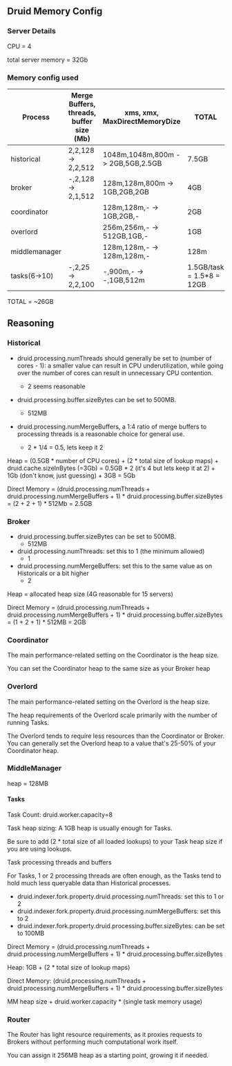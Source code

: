 ## Druid Memory Config

### Server Details

CPU = 4

total server memory = 32Gb


### Memory config used

Process       | Merge Buffers, threads, buffer size (Mb) | xms, xmx, MaxDirectMemoryDize       | TOTAL
--------------|------------------------------------------|-------------------------------------|--------------------------
historical    | 2,2,128 -> 2,2,512                       | 1048m,1048m,800m -> 2GB,5GB,2.5GB   | 7.5GB
broker 	      | -,2,128 -> 2,1,512                       | 128m,128m,800m   -> 1GB,2GB,2GB     | 4GB
coordinator   |                                          | 128m,128m,-      -> 1GB,2GB,-       | 2GB
overlord      |                                          | 256m,256m,-      -> 512GB,1GB,-     | 1GB
middlemanager |                                          | 128m,128m,-      -> 128m,128m,-     | 128m
tasks(6->10)  | -,2,25 -> 2,2,100                        | -,900m,-         -> -,1GB,512m      | 1.5GB/task = 1.5*8 = 12GB


TOTAL = ~26GB


## Reasoning

### Historical

- druid.processing.numThreads should generally be set to (number of cores - 1): a smaller value can result in CPU underutilization, while going over the number of cores can result in unnecessary CPU contention.
	- 2 seems reasonable

- druid.processing.buffer.sizeBytes can be set to 500MB.
	- 512MB

- druid.processing.numMergeBuffers, a 1:4 ratio of merge buffers to processing threads is a reasonable choice for general use.
	- 2 * 1/4 = 0.5, lets keep it 2


Heap = (0.5GB * number of CPU cores) + (2 * total size of lookup maps) + druid.cache.sizeInBytes (=3Gb)
	 = 0.5GB * 2 (it's 4 but lets keep it at 2) + 1Gb (don't know, just guessing) + 3GB
	 = 5Gb

Direct Memory = (druid.processing.numThreads + druid.processing.numMergeBuffers + 1) * druid.processing.buffer.sizeBytes
			  = (2 + 2 + 1) * 512Mb = 2.5GB


### Broker

- druid.processing.buffer.sizeBytes can be set to 500MB.
	- 512MB
- druid.processing.numThreads: set this to 1 (the minimum allowed)
	- 1
- druid.processing.numMergeBuffers: set this to the same value as on Historicals or a bit higher
	- 2


Heap = allocated heap size (4G reasonable for 15 servers)

Direct Memory = (druid.processing.numThreads + druid.processing.numMergeBuffers + 1) * druid.processing.buffer.sizeBytes
			  = (1 + 2 + 1) * 512MB = 2GB


### Coordinator

The main performance-related setting on the Coordinator is the heap size.

You can set the Coordinator heap to the same size as your Broker heap


### Overlord


The main performance-related setting on the Overlord is the heap size.

The heap requirements of the Overlord scale primarily with the number of running Tasks.

The Overlord tends to require less resources than the Coordinator or Broker. You can generally set the Overlord heap to a value that's 25-50% of your Coordinator heap.


### MiddleManager

heap = 128MB


#### Tasks

Task Count: druid.worker.capacity=8

Task heap sizing: A 1GB heap is usually enough for Tasks.

Be sure to add (2 * total size of all loaded lookups) to your Task heap size if you are using lookups.

Task processing threads and buffers

For Tasks, 1 or 2 processing threads are often enough, as the Tasks tend to hold much less queryable data than Historical processes.

- druid.indexer.fork.property.druid.processing.numThreads: set this to 1 or 2
- druid.indexer.fork.property.druid.processing.numMergeBuffers: set this to 2
- druid.indexer.fork.property.druid.processing.buffer.sizeBytes: can be set to 100MB


Direct Memory = (druid.processing.numThreads + druid.processing.numMergeBuffers + 1) * druid.processing.buffer.sizeBytes

Heap: 1GB + (2 * total size of lookup maps)

Direct Memory: (druid.processing.numThreads + druid.processing.numMergeBuffers + 1) * druid.processing.buffer.sizeBytes


MM heap size + druid.worker.capacity * (single task memory usage)



### Router

The Router has light resource requirements, as it proxies requests to Brokers without performing much computational work itself.

You can assign it 256MB heap as a starting point, growing it if needed.

